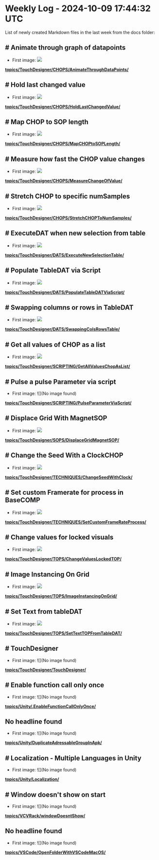 # Weekly Log - 2024-10-09 17:44:32 UTC

List of newly created Markdown files in the last week from the docs folder:

## # Animate through graph of datapoints
  - First image: ![](https://levoxtrip.github.io/TKB/topics/TouchDesigner/CHOPS/AnimateThroughDataPoints/img/AnimateThroughData0.png)

**[topics/TouchDesigner/CHOPS/AnimateThroughDataPoints/](https://levoxtrip.github.io/TKB/topics/TouchDesigner/CHOPS/AnimateThroughDataPoints/)**

## # Hold last changed value
  - First image: ![](https://levoxtrip.github.io/TKB/topics/TouchDesigner/CHOPS/HoldLastChangedValue/img/HoldLastChangedValue.png)

**[topics/TouchDesigner/CHOPS/HoldLastChangedValue/](https://levoxtrip.github.io/TKB/topics/TouchDesigner/CHOPS/HoldLastChangedValue/)**

## # Map CHOP to SOP length
  - First image: ![](https://levoxtrip.github.io/TKB/topics/TouchDesigner/CHOPS/MapCHOPtoSOPLength/img/MapCHOPtoSOPLength.png)

**[topics/TouchDesigner/CHOPS/MapCHOPtoSOPLength/](https://levoxtrip.github.io/TKB/topics/TouchDesigner/CHOPS/MapCHOPtoSOPLength/)**

## # Measure how fast the CHOP value changes
  - First image: ![](https://levoxtrip.github.io/TKB/topics/TouchDesigner/CHOPS/MeasureChangeOfValue/img/MeasureSpeedValChange.png)

**[topics/TouchDesigner/CHOPS/MeasureChangeOfValue/](https://levoxtrip.github.io/TKB/topics/TouchDesigner/CHOPS/MeasureChangeOfValue/)**

## # Stretch CHOP to specific numSamples
  - First image: ![](https://levoxtrip.github.io/TKB/topics/TouchDesigner/CHOPS/StretchCHOPToNumSamples/img/StretchCHOPToNumSamples.png)

**[topics/TouchDesigner/CHOPS/StretchCHOPToNumSamples/](https://levoxtrip.github.io/TKB/topics/TouchDesigner/CHOPS/StretchCHOPToNumSamples/)**

## # ExecuteDAT when new selection from table
  - First image: ![](https://levoxtrip.github.io/TKB/topics/TouchDesigner/DATS/ExecuteNewSelectionTable/img/ExecuteNewSelectionTable0.png)

**[topics/TouchDesigner/DATS/ExecuteNewSelectionTable/](https://levoxtrip.github.io/TKB/topics/TouchDesigner/DATS/ExecuteNewSelectionTable/)**

## # Populate TableDAT via Script
  - First image: ![](https://levoxtrip.github.io/TKB/topics/TouchDesigner/DATS/PopulateTableDATViaScript/img/PopulateTableDATScript.png)

**[topics/TouchDesigner/DATS/PopulateTableDATViaScript/](https://levoxtrip.github.io/TKB/topics/TouchDesigner/DATS/PopulateTableDATViaScript/)**

## # Swapping columns or rows in TableDAT
  - First image: ![](https://levoxtrip.github.io/TKB/topics/TouchDesigner/DATS/SwappingColsRowsTable/img/SwappingColsRowsTable.png)

**[topics/TouchDesigner/DATS/SwappingColsRowsTable/](https://levoxtrip.github.io/TKB/topics/TouchDesigner/DATS/SwappingColsRowsTable/)**

## # Get all values of CHOP as a list
  - First image: ![](https://levoxtrip.github.io/TKB/topics/TouchDesigner/SCRIPTING/GetAllValuesChopAsList/img/getValuesChopAsList.png)

**[topics/TouchDesigner/SCRIPTING/GetAllValuesChopAsList/](https://levoxtrip.github.io/TKB/topics/TouchDesigner/SCRIPTING/GetAllValuesChopAsList/)**

## # Pulse a pulse Parameter via script
  - First image: ![](No image found)

**[topics/TouchDesigner/SCRIPTING/PulseParameterViaScript/](https://levoxtrip.github.io/TKB/topics/TouchDesigner/SCRIPTING/PulseParameterViaScript/)**

## # Displace Grid With MagnetSOP
  - First image: ![](https://levoxtrip.github.io/TKB/topics/TouchDesigner/SOPS/DisplaceGridMagnetSOP/img/DisplaceGridByMagnet.png)

**[topics/TouchDesigner/SOPS/DisplaceGridMagnetSOP/](https://levoxtrip.github.io/TKB/topics/TouchDesigner/SOPS/DisplaceGridMagnetSOP/)**

## # Change the Seed With a ClockCHOP
  - First image: ![](https://levoxtrip.github.io/TKB/topics/TouchDesigner/TECHNIQUES/ChangeSeedWithClock/img/ChangeSeedWithClock.png)

**[topics/TouchDesigner/TECHNIQUES/ChangeSeedWithClock/](https://levoxtrip.github.io/TKB/topics/TouchDesigner/TECHNIQUES/ChangeSeedWithClock/)**

## # Set custom Framerate for process in BaseCOMP
  - First image: ![](https://levoxtrip.github.io/TKB/topics/TouchDesigner/TECHNIQUES/SetCustomFrameRateProcess/img/SetCustomFrameRate1.png)

**[topics/TouchDesigner/TECHNIQUES/SetCustomFrameRateProcess/](https://levoxtrip.github.io/TKB/topics/TouchDesigner/TECHNIQUES/SetCustomFrameRateProcess/)**

## # Change values for locked visuals
  - First image: ![](https://levoxtrip.github.io/TKB/topics/TouchDesigner/TOPS/ChangeValuesLockedTOP/img/ChangeVisualsLockedTOP.png)

**[topics/TouchDesigner/TOPS/ChangeValuesLockedTOP/](https://levoxtrip.github.io/TKB/topics/TouchDesigner/TOPS/ChangeValuesLockedTOP/)**

## # Image Instancing On Grid
  - First image: ![](https://levoxtrip.github.io/TKB/topics/TouchDesigner/TOPS/ImageInstancingOnGrid/img/ImageInstancingGrid0.png)

**[topics/TouchDesigner/TOPS/ImageInstancingOnGrid/](https://levoxtrip.github.io/TKB/topics/TouchDesigner/TOPS/ImageInstancingOnGrid/)**

## # Set Text from tableDAT
  - First image: ![](https://levoxtrip.github.io/TKB/topics/TouchDesigner/TOPS/SetTextTOPFromTableDAT/img/SetTextTOPFromTableDAT.png)

**[topics/TouchDesigner/TOPS/SetTextTOPFromTableDAT/](https://levoxtrip.github.io/TKB/topics/TouchDesigner/TOPS/SetTextTOPFromTableDAT/)**

## # TouchDesigner
  - First image: ![](No image found)

**[topics/TouchDesigner/TouchDesigner/](https://levoxtrip.github.io/TKB/topics/TouchDesigner/TouchDesigner/)**

## # Enable function call only once
  - First image: ![](No image found)

**[topics/Unity/.EnableFunctionCallOnlyOnce/](https://levoxtrip.github.io/TKB/topics/Unity/.EnableFunctionCallOnlyOnce/)**

## No headline found
  - First image: ![](No image found)

**[topics/Unity/DuplicateAdressableGroupInApk/](https://levoxtrip.github.io/TKB/topics/Unity/DuplicateAdressableGroupInApk/)**

## # Localization - Multiple Languages in Unity
  - First image: ![](No image found)

**[topics/Unity/Localization/](https://levoxtrip.github.io/TKB/topics/Unity/Localization/)**

## # Window doesn't show on start
  - First image: ![](No image found)

**[topics/VCVRack/windowDoesntShow/](https://levoxtrip.github.io/TKB/topics/VCVRack/windowDoesntShow/)**

## No headline found
  - First image: ![](No image found)

**[topics/VSCode/OpenFolderWithVSCodeMacOS/](https://levoxtrip.github.io/TKB/topics/VSCode/OpenFolderWithVSCodeMacOS/)**

